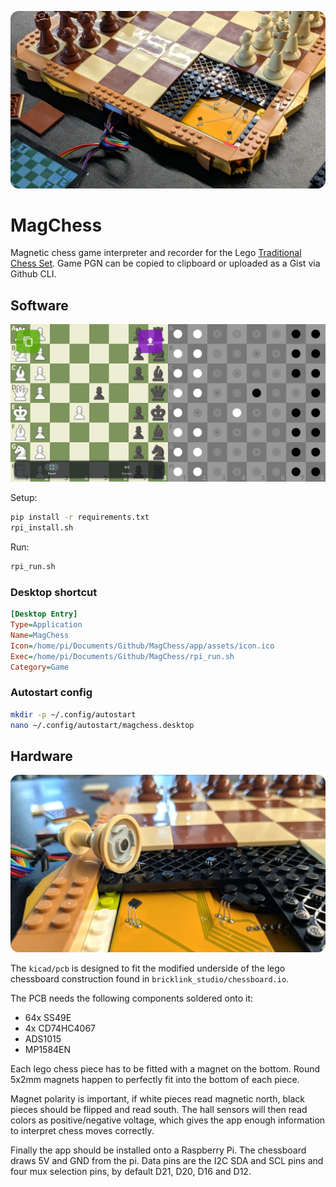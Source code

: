 ![](images/thumb.webp)

# MagChess

Magnetic chess game interpreter and recorder for the Lego [Traditional Chess Set](https://www.lego.com/en-cz/product/traditional-chess-set-40719). Game PGN can be copied to clipboard or uploaded as a Gist via Github CLI. 

## Software

![](images/app.png)

Setup:

```bash
pip install -r requirements.txt
rpi_install.sh
```

Run:

```bash
rpi_run.sh
```

### Desktop shortcut

```ini
[Desktop Entry]
Type=Application
Name=MagChess
Icon=/home/pi/Documents/Github/MagChess/app/assets/icon.ico
Exec=/home/pi/Documents/Github/MagChess/rpi_run.sh
Category=Game
```

### Autostart config

```bash
mkdir -p ~/.config/autostart
nano ~/.config/autostart/magchess.desktop
```

## Hardware

![](images/hw.webp)

The `kicad/pcb` is designed to fit the modified underside of the lego chessboard construction found in `bricklink_studio/chessboard.io`.

The PCB needs the following components soldered onto it:

- 64x SS49E
- 4x CD74HC4067
- ADS1015
- MP1584EN

Each lego chess piece has to be fitted with a magnet on the bottom. Round 5x2mm magnets happen to perfectly fit into the bottom of each piece.

Magnet polarity is important, if white pieces read magnetic north, black pieces should be flipped and read south. The hall sensors will then read colors as positive/negative voltage, which gives the app enough information to interpret chess moves correctly.

Finally the app should be installed onto a Raspberry Pi. The chessboard draws 5V and GND from the pi. Data pins are the I2C SDA and SCL pins and four mux selection pins, by default D21, D20, D16 and D12.
